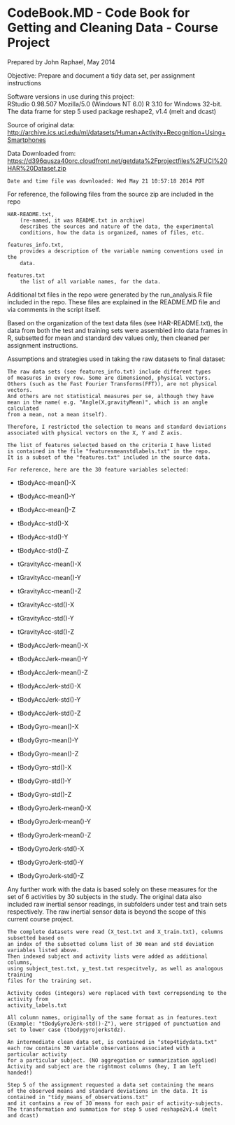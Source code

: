 CodeBook.MD - Code Book for Getting and Cleaning Data - Course Project
========================================================
Prepared by John Raphael, May 2014

Objective: Prepare and document a tidy data set, per assignment instructions

Software versions in use during this project:   
    RStudio 0.98.507 Mozilla/5.0 (Windows NT 6.0)
    R 3.10 for Windows 32-bit.
    The data frame for step 5 used package reshape2, v1.4 (melt and dcast)

Source of original data: 
    http://archive.ics.uci.edu/ml/datasets/Human+Activity+Recognition+Using+Smartphones
    
Data Downloaded from:
    https://d396qusza40orc.cloudfront.net/getdata%2Fprojectfiles%2FUCI%20HAR%20Dataset.zip
    
    Date and time file was downloaded: Wed May 21 10:57:18 2014 PDT
    
For reference, the following files from the source zip are included in the repo

    HAR-README.txt, 
        (re-named, it was README.txt in archive)
        describes the sources and nature of the data, the experimental 
        conditions, how the data is organized, names of files, etc.
        
    features_info.txt,
        provides a description of the variable naming conventions used in the
        data.
    
    features.txt
        the list of all variable names, for the data.
        
Additional txt files in the repo were generated by the run_analysis.R
file included in the repo. These files are explained in the README.MD file
and via comments in the script itself.

Based on the organization of the text data files (see HAR-README.txt),
the data from both the test and training sets were assembled into
data frames in R, subsetted for mean and standard dev values only,
then cleaned per assignment instructions.

Assumptions and strategies used in taking the raw datasets to final dataset:


    The raw data sets (see features_info.txt) include different types
    of measures in every row. Some are dimensioned, physical vectors.
    Others (such as the Fast Fourier Transforms(FFT)), are not physical vectors.
    And others are not statistical measures per se, although they have
    mean in the name( e.g. "Angle(X,gravityMean)", which is an angle calculated
    from a mean, not a mean itself).
    
    Therefore, I restricted the selection to means and standard deviations
    associated with physical vectors on the X, Y and Z axis.
    
    The list of features selected based on the criteria I have listed
    is contained in the file "featuresmeanstdlabels.txt" in the repo.
    It is a subset of the "features.txt" included in the source data.
    
    For reference, here are the 30 feature variables selected:
    
* tBodyAcc-mean()-X

* tBodyAcc-mean()-Y

* tBodyAcc-mean()-Z

* tBodyAcc-std()-X

* tBodyAcc-std()-Y

* tBodyAcc-std()-Z

* tGravityAcc-mean()-X 
* tGravityAcc-mean()-Y
* tGravityAcc-mean()-Z
* tGravityAcc-std()-X 
* tGravityAcc-std()-Y
* tGravityAcc-std()-Z

* tBodyAccJerk-mean()-X 
* tBodyAccJerk-mean()-Y
* tBodyAccJerk-mean()-Z
* tBodyAccJerk-std()-X 
* tBodyAccJerk-std()-Y
* tBodyAccJerk-std()-Z

* tBodyGyro-mean()-X 
* tBodyGyro-mean()-Y
* tBodyGyro-mean()-Z
* tBodyGyro-std()-X 
* tBodyGyro-std()-Y
* tBodyGyro-std()-Z

* tBodyGyroJerk-mean()-X 
* tBodyGyroJerk-mean()-Y
* tBodyGyroJerk-mean()-Z
* tBodyGyroJerk-std()-X 
* tBodyGyroJerk-std()-Y
* tBodyGyroJerk-std()-Z


Any further work with the data is based solely on these measures for the set of 6 activities by 30 subjects in the study.  The original data also included raw inertial sensor readings,
in subfolders under test and train sets respectively.  The raw inertial sensor data
is beyond the scope of this current course project.  
    
    
    
    The complete datasets were read (X_test.txt and X_train.txt), columns subsetted based on
    an index of the subsetted column list of 30 mean and std deviation variables listed above.
    Then indexed subject and activity lists were added as additional columns, 
    using subject_test.txt, y_test.txt respecitvely, as well as analogous training 
    files for the training set.
    
    Activity codes (integers) were replaced with text correpsonding to the activity from
    activity_labels.txt
    
    All column names, originally of the same format as in features.text
    (Example: "tBodyGyroJerk-std()-Z"), were stripped of punctuation and
    set to lower case (tbodygyrojerkstdz). 
    
    An intermediate clean data set, is contained in "step4tidydata.txt"
    each row contains 30 variable observations associated with a particular activity
    for a particular subject. (NO aggregation or summarization applied)
    Activity and subject are the rightmost columns (hey, I am left handed!)
    
    Step 5 of the assignment requested a data set containing the means
    of the observed means and standard deviations in the data. It is
    contained in "tidy_means_of_observations.txt"
    and it contains a row of 30 means for each pair of activity-subjects.
    The transformation and summation for step 5 used reshape2v1.4 (melt and dcast)
    
    
    
        
